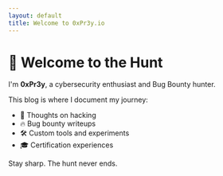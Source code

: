 ```yaml
---
layout: default
title: Welcome to 0xPr3y.io
---
```


# 🎯 Welcome to the Hunt

I'm **0xPr3y**, a cybersecurity enthusiast and Bug Bounty hunter.

This blog is where I document my journey:
- 🧠 Thoughts on hacking
- 🔥 Bug bounty writeups
- 🛠️ Custom tools and experiments
- 🎓 Certification experiences

Stay sharp. The hunt never ends.
